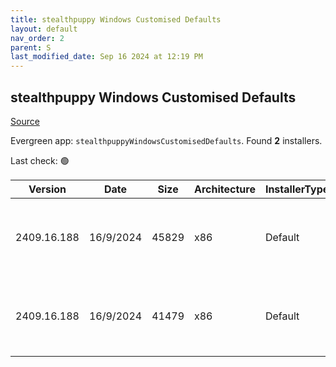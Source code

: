 ```yaml
---
title: stealthpuppy Windows Customised Defaults
layout: default
nav_order: 2
parent: S
last_modified_date: Sep 16 2024 at 12:19 PM
---
```


## stealthpuppy Windows Customised Defaults

[Source](https://stealthpuppy.com/image-customise/)

Evergreen app: `stealthpuppyWindowsCustomisedDefaults`. Found **2** installers.

Last check: 🟢

| Version     | Date      | Size  | Architecture | InstallerType | Type      | URI                                                                                                                                                                                                                  |
| ----------- | --------- | ----- | ------------ | ------------- | --------- | -------------------------------------------------------------------------------------------------------------------------------------------------------------------------------------------------------------------- |
| 2409.16.188 | 16/9/2024 | 45829 | x86          | Default       | intunewin | [https://github.com/aaronparker/image-customise/releases/download/v2409.16.188/Install-Defaults.intunewin](https://github.com/aaronparker/image-customise/releases/download/v2409.16.188/Install-Defaults.intunewin) |
| 2409.16.188 | 16/9/2024 | 41479 | x86          | Default       | zip       | [https://github.com/aaronparker/image-customise/releases/download/v2409.16.188/image-customise.zip](https://github.com/aaronparker/image-customise/releases/download/v2409.16.188/image-customise.zip)               |
